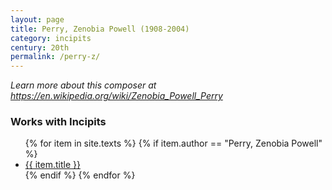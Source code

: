 ```yaml
---
layout: page
title: Perry, Zenobia Powell (1908-2004)
category: incipits
century: 20th
permalink: /perry-z/
---
```


*Learn more about this composer at <a href="https://en.wikipedia.org/wiki/Zenobia_Powell_Perry" target="_blank">https://en.wikipedia.org/wiki/Zenobia_Powell_Perry</a>*
<br/>

### Works with Incipits
<ul class="texts">
    {% for item in site.texts %}
      {% if item.author == "Perry, Zenobia Powell" %}
          <li class="text-title">
          <a href="{{ site.baseurl }}{{ item.url }}">
        {{ item.title }}
              </a>
    </li>
      {% endif %}
    {% endfor %}
</ul>

